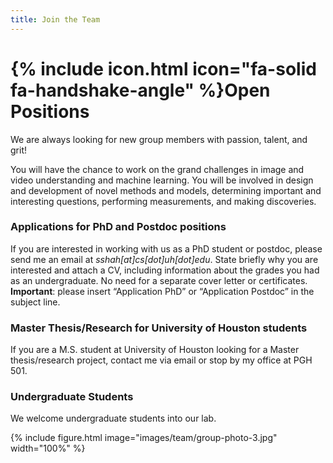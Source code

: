 ```yaml
---
title: Join the Team
---
```


# {% include icon.html icon="fa-solid fa-handshake-angle" %}Open Positions

We are always looking for new group members with passion, talent, and grit!

You will have the chance to work on the grand challenges in image and video understanding and machine learning. You will be involved in design and development of novel methods and models, determining important and interesting questions, performing measurements, and making discoveries.


### Applications for PhD and Postdoc positions

If you are interested in working with us as a PhD student or postdoc, please send me an email at *sshah[at]cs[dot]uh[dot]edu*. State briefly why you are interested and attach a CV, including information about the grades you had as an undergraduate. No need for a separate cover letter or certificates. **Important**: please insert “Application PhD” or “Application Postdoc” in the subject line.


### Master Thesis/Research for University of Houston students

If you are a M.S. student at University of Houston looking for a Master thesis/research project, contact me via email or stop by my office at PGH 501.

### Undergraduate Students

We welcome undergraduate students into our lab.

{% include figure.html image="images/team/group-photo-3.jpg" width="100%" %}
